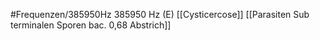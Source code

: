 #Frequenzen/385950Hz
385950 Hz (E)
[[Cysticercose]]
[[Parasiten Sub terminalen Sporen bac. 0,68 Abstrich]]